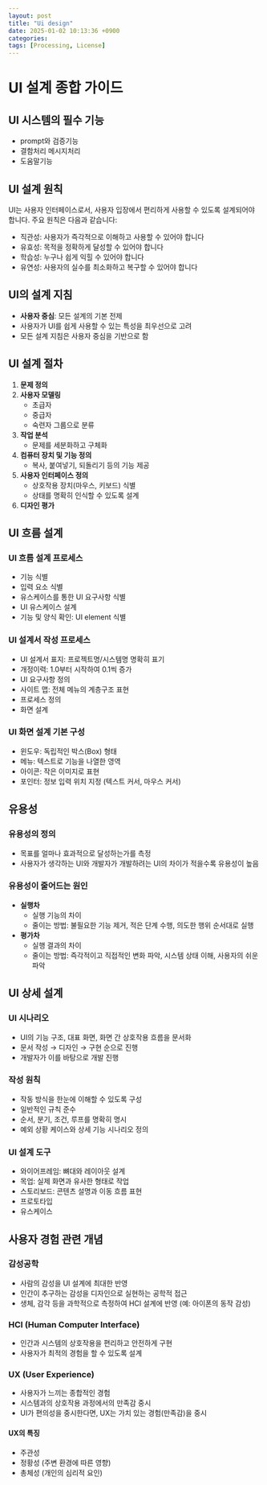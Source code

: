 ```yaml
---
layout: post
title: "Ui design"
date: 2025-01-02 10:13:36 +0900
categories: 
tags: [Processing, License]
---
```


# UI 설계 종합 가이드

## UI 시스템의 필수 기능

* prompt와 검증기능
* 결함처리 메시지처리
* 도움말기능

## UI 설계 원칙

UI는 사용자 인터페이스로서, 사용자 입장에서 편리하게 사용할 수 있도록 설계되어야 합니다. 주요 원칙은 다음과 같습니다:

* 직관성: 사용자가 즉각적으로 이해하고 사용할 수 있어야 합니다
* 유효성: 목적을 정확하게 달성할 수 있어야 합니다
* 학습성: 누구나 쉽게 익힐 수 있어야 합니다
* 유연성: 사용자의 실수를 최소화하고 복구할 수 있어야 합니다

## UI의 설계 지침

* **사용자 중심**: 모든 설계의 기본 전제
* 사용자가 UI를 쉽게 사용할 수 있는 특성을 최우선으로 고려
* 모든 설계 지침은 사용자 중심을 기반으로 함

## UI 설계 절차

1. **문제 정의**
2. **사용자 모델링**
   * 초급자
   * 중급자
   * 숙련자 그룹으로 분류
3. **작업 분석**
   * 문제를 세분화하고 구체화
4. **컴퓨터 장치 및 기능 정의**
   * 복사, 붙여넣기, 되돌리기 등의 기능 제공
5. **사용자 인터페이스 정의**
   * 상호작용 장치(마우스, 키보드) 식별
   * 상태를 명확히 인식할 수 있도록 설계
6. **디자인 평가**

## UI 흐름 설계

### UI 흐름 설계 프로세스

* 기능 식별
* 입력 요소 식별
* 유스케이스를 통한 UI 요구사항 식별
* UI 유스케이스 설계
* 기능 및 양식 확인: UI element 식별

### UI 설계서 작성 프로세스

* UI 설계서 표지: 프로젝트명/시스템명 명확히 표기
* 개정이력: 1.0부터 시작하여 0.1씩 증가
* UI 요구사항 정의
* 사이트 맵: 전체 메뉴의 계층구조 표현
* 프로세스 정의
* 화면 설계

### UI 화면 설계 기본 구성

* 윈도우: 독립적인 박스(Box) 형태
* 메뉴: 텍스트로 기능을 나열한 영역
* 아이콘: 작은 이미지로 표현
* 포인터: 정보 입력 위치 지정 (텍스트 커서, 마우스 커서)

## 유용성

### 유용성의 정의
* 목표를 얼마나 효과적으로 달성하는가를 측정
* 사용자가 생각하는 UI와 개발자가 개발하려는 UI의 차이가 적을수록 유용성이 높음

### 유용성이 줄어드는 원인

* **실행차**
  * 실행 기능의 차이
  * 줄이는 방법: 불필요한 기능 제거, 적은 단계 수행, 의도한 행위 순서대로 실행
* **평가차**
  * 실행 결과의 차이
  * 줄이는 방법: 즉각적이고 직접적인 변화 파악, 시스템 상태 이해, 사용자의 쉬운 파악

## UI 상세 설계

### UI 시나리오

* UI의 기능 구조, 대표 화면, 화면 간 상호작용 흐름을 문서화
* 문서 작성 → 디자인 → 구현 순으로 진행
* 개발자가 이를 바탕으로 개발 진행

### 작성 원칙

* 작동 방식을 한눈에 이해할 수 있도록 구성
* 일반적인 규칙 준수
* 순서, 분기, 조건, 루프를 명확히 명시
* 예외 상황 케이스와 상세 기능 시나리오 정의

### UI 설계 도구

* 와이어프레임: 뼈대와 레이아웃 설계
* 목업: 실제 화면과 유사한 형태로 작업
* 스토리보드: 콘텐츠 설명과 이동 흐름 표현
* 프로토타입
* 유스케이스

## 사용자 경험 관련 개념

### 감성공학

* 사람의 감성을 UI 설계에 최대한 반영
* 인간이 추구하는 감성을 디자인으로 실현하는 공학적 접근
* 생체, 감각 등을 과학적으로 측정하여 HCI 설계에 반영 (예: 아이폰의 동작 감성)

### HCI (Human Computer Interface)

* 인간과 시스템의 상호작용을 편리하고 안전하게 구현
* 사용자가 최적의 경험을 할 수 있도록 설계

### UX (User Experience)

* 사용자가 느끼는 종합적인 경험
* 시스템과의 상호작용 과정에서의 만족감 중시
* UI가 편의성을 중시한다면, UX는 가치 있는 경험(만족감)을 중시

#### UX의 특징
* 주관성
* 정황성 (주변 환경에 따른 영향)
* 총체성 (개인의 심리적 요인)